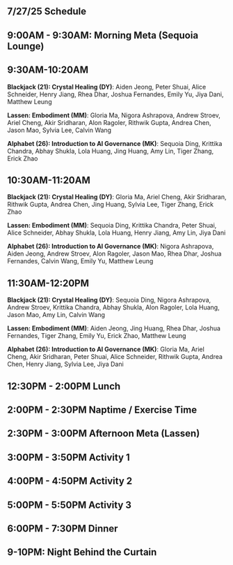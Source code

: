 ## 7/27/25 Schedule

## 9:00AM - 9:30AM: Morning Meta (Sequoia Lounge)
## 9:30AM-10:20AM

**Blackjack (21): Crystal Healing (DY)**: Aiden Jeong, Peter Shuai, Alice Schneider, Henry Jiang, Rhea Dhar, Joshua Fernandes, Emily Yu, Jiya Dani, Matthew Leung

**Lassen: Embodiment (MM)**: Gloria Ma, Nigora Ashrapova, Andrew Stroev, Ariel Cheng, Akir Sridharan, Alon Ragoler, Rithwik Gupta, Andrea Chen, Jason Mao, Sylvia Lee, Calvin Wang

**Alphabet (26): Introduction to AI Governance (MK)**: Sequoia Ding, Krittika Chandra, Abhay Shukla, Lola Huang, Jing Huang, Amy Lin, Tiger Zhang, Erick Zhao

## 10:30AM-11:20AM

**Blackjack (21): Crystal Healing (DY)**: Gloria Ma, Ariel Cheng, Akir Sridharan, Rithwik Gupta, Andrea Chen, Jing Huang, Sylvia Lee, Tiger Zhang, Erick Zhao

**Lassen: Embodiment (MM)**: Sequoia Ding, Krittika Chandra, Peter Shuai, Alice Schneider, Abhay Shukla, Lola Huang, Henry Jiang, Amy Lin, Jiya Dani

**Alphabet (26): Introduction to AI Governance (MK)**: Nigora Ashrapova, Aiden Jeong, Andrew Stroev, Alon Ragoler, Jason Mao, Rhea Dhar, Joshua Fernandes, Calvin Wang, Emily Yu, Matthew Leung

## 11:30AM-12:20PM

**Blackjack (21): Crystal Healing (DY)**: Sequoia Ding, Nigora Ashrapova, Andrew Stroev, Krittika Chandra, Abhay Shukla, Alon Ragoler, Lola Huang, Jason Mao, Amy Lin, Calvin Wang

**Lassen: Embodiment (MM)**: Aiden Jeong, Jing Huang, Rhea Dhar, Joshua Fernandes, Tiger Zhang, Emily Yu, Erick Zhao, Matthew Leung

**Alphabet (26): Introduction to AI Governance (MK)**: Gloria Ma, Ariel Cheng, Akir Sridharan, Peter Shuai, Alice Schneider, Rithwik Gupta, Andrea Chen, Henry Jiang, Sylvia Lee, Jiya Dani


## 12:30PM - 2:00PM Lunch
## 2:00PM - 2:30PM Naptime / Exercise Time
## 2:30PM - 3:00PM Afternoon Meta (Lassen)
## 3:00PM - 3:50PM Activity 1
## 4:00PM - 4:50PM Activity 2
## 5:00PM - 5:50PM Activity 3
## 6:00PM - 7:30PM Dinner
## 9-10PM: Night Behind the Curtain
